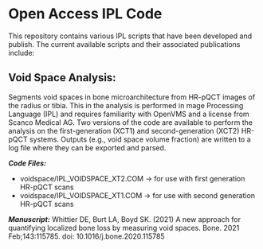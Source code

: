 # Open Access IPL Code

This repository contains various IPL scripts that have been developed and publish. The current available scripts and their associated publications include:

## Void Space Analysis:

Segments void spaces in bone microarchitecture from HR-pQCT images of the radius or tibia. This in the analysis is performed in mage Processing Language (IPL) and requires familiarity with OpenVMS and a license from Scanco Medical AG. Two versions of the code are available to perform the analysis on the first-generation (XCT1) and second-generation (XCT2) HR-pQCT systems. Outputs (e.g., void space volume fraction) are written to a log file where they can be exported and parsed.

***Code Files:***
- voidspace/IPL_VOIDSPACE_XT2.COM -> for use with first generation HR-pQCT scans
- voidspace/IPL_VOIDSPACE_XT1.COM -> for use with second generation HR-pQCT scans

***Manuscript:***
Whittier DE, Burt LA, Boyd SK. (2021) A new approach for quantifying localized bone loss by measuring void spaces. Bone. 2021 Feb;143:115785. doi: 10.1016/j.bone.2020.115785
